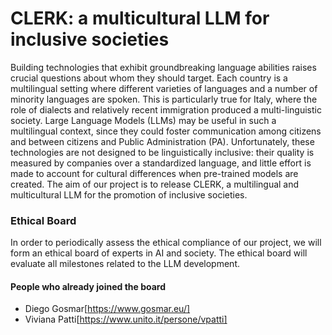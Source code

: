 # CLERK: a multicultural LLM for inclusive societies

Building technologies that exhibit groundbreaking language abilities raises crucial questions about whom they should target. Each country is a multilingual setting where different varieties of languages and a number of minority languages are spoken. This is particularly true for Italy, where the role of dialects and relatively recent immigration produced a multi-linguistic society. Large Language Models (LLMs) may be useful in such a multilingual context, since they could foster communication among citizens and between citizens and Public Administration (PA). Unfortunately, these technologies are not designed to be linguistically inclusive: their quality is measured by companies over a standardized language, and little effort is made to account for cultural differences when pre-trained models are created. The aim of our project is to release CLERK, a multilingual and multicultural LLM for the promotion of inclusive societies. 

### Ethical Board
In order to periodically assess the ethical compliance of our project, we will form an ethical board of experts in AI and society. The ethical board will evaluate all milestones related to the LLM development.

#### People who already joined the board

- Diego Gosmar[https://www.gosmar.eu/]
- Viviana Patti[https://www.unito.it/persone/vpatti]

